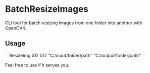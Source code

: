 # BatchResizeImages
CLI tool for batch resizing images from one folder into another with OpenCV4.

## Usage
´´´ResizeImg 512 512 "C:/input/folder/path" "C:/output/folder/path"´´´

Feel free to use if it serves you.
